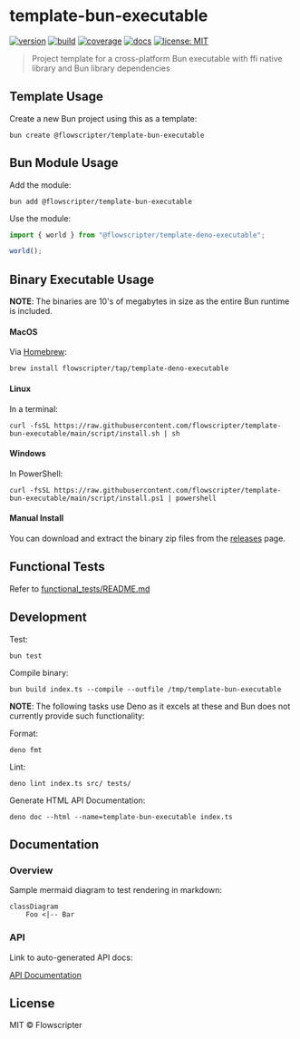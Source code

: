 # template-bun-executable

[![version](https://img.shields.io/github/v/release/flowscripter/template-bun-executable?sort=semver)](https://github.com/flowscripter/template-bun-executable/releases)
[![build](https://img.shields.io/github/actions/workflow/status/flowscripter/template-bun-executable/release-bun-executable.yml)](https://github.com/flowscripter/template-bun-executable/actions/workflows/release-bun-executable.yml)
[![coverage](https://codecov.io/gh/flowscripter/template-bun-executable/graph/badge.svg?token=uWK0oWsBjr)](https://codecov.io/gh/flowscripter/template-bun-executable)
[![docs](https://img.shields.io/badge/docs-API-blue)](https://flowscripter.github.io/template-bun-executable/index.html)
[![license: MIT](https://img.shields.io/github/license/flowscripter/template-bun-executable)](https://github.com/flowscripter/template-bun-executable/blob/main/LICENSE)

> Project template for a cross-platform Bun executable with ffi native library
> and Bun library dependencies

## Template Usage

Create a new Bun project using this as a template:

`bun create @flowscripter/template-bun-executable`

## Bun Module Usage

Add the module:

`bun add @flowscripter/template-bun-executable`

Use the module:

```typescript
import { world } from "@flowscripter/template-deno-executable";

world();
```

## Binary Executable Usage

**NOTE**: The binaries are 10's of megabytes in size as the entire Bun runtime
is included.

#### MacOS

Via [Homebrew](https://brew.sh/):

`brew install flowscripter/tap/template-deno-executable`

#### Linux

In a terminal:

`curl -fsSL https://raw.githubusercontent.com/flowscripter/template-bun-executable/main/script/install.sh | sh`

#### Windows

In PowerShell:

`curl -fsSL https://raw.githubusercontent.com/flowscripter/template-bun-executable/main/script/install.ps1 | powershell`

#### Manual Install

You can download and extract the binary zip files from the
[releases](https://github.com/flowscripter/template-bun-executable/releases)
page.

## Functional Tests

Refer to [functional_tests/README.md](functional_tests/README.md)

## Development

Test:

`bun test`

Compile binary:

`bun build index.ts --compile --outfile /tmp/template-bun-executable`

**NOTE**: The following tasks use Deno as it excels at these and Bun does not
currently provide such functionality:

Format:

`deno fmt`

Lint:

`deno lint index.ts src/ tests/`

Generate HTML API Documentation:

`deno doc --html --name=template-bun-executable index.ts`

## Documentation

### Overview

Sample mermaid diagram to test rendering in markdown:

```mermaid
classDiagram
    Foo <|-- Bar
```

### API

Link to auto-generated API docs:

[API Documentation](https://flowscripter.github.io/template-bun-executable/index.html)

## License

MIT © Flowscripter
